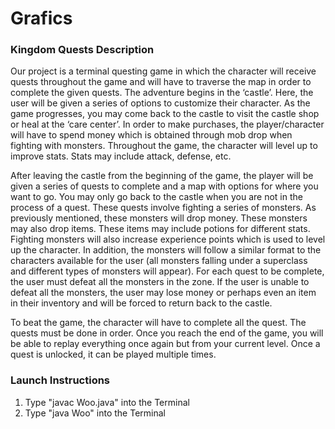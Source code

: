 # Grafics

### Kingdom Quests Description

  Our project is a terminal questing game in which the character will receive quests throughout the game and will have to traverse the map in order to complete the given quests. The adventure begins in the ‘castle’. Here, the user will be given a series of options to customize their character. As the game progresses, you may come back to the castle to visit the castle shop or heal at the ‘care center’. In order to make purchases, the player/character will have to spend money which is obtained through mob drop when fighting with monsters. Throughout the game, the character will level up to improve stats. Stats may include attack, defense, etc. 

  After leaving the castle from the beginning of the game, the player will be given a series of quests to complete and a map with options for where you want to go. You may only go back to the castle when you are not in the process of a quest. These quests involve fighting a series of monsters. As previously mentioned, these monsters will drop money. These monsters may also drop items. These items may include potions for different stats. Fighting monsters will also increase experience points which is used to level up the character. In addition, the monsters will follow a similar format to the characters available for the user (all monsters falling under a superclass and different types of monsters will appear). For each quest to be complete, the user must defeat all the monsters in the zone. If the user is unable to defeat all the monsters, the user may lose money or perhaps even an item in their inventory and will be forced to return back to the castle.

  To beat the game, the character will have to complete all the quest. The quests must be done in order. Once you reach the end of the game, you will be able to replay everything once again but from your current level. Once a quest is unlocked, it can be played multiple times. 
  
### Launch Instructions

1. Type "javac Woo.java" into the Terminal
2. Type "java Woo" into the Terminal
